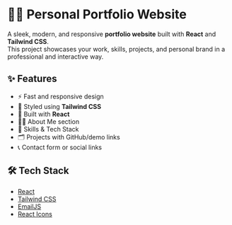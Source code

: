 # 👨‍💻 Personal Portfolio Website

A sleek, modern, and responsive **portfolio website** built with **React** and **Tailwind CSS**.  
This project showcases your work, skills, projects, and personal brand in a professional and interactive way.

## ✨ Features

- ⚡ Fast and responsive design
- 🎨 Styled using **Tailwind CSS**
- 🧱 Built with **React**
- 🧑‍💼 About Me section
- 🧰 Skills & Tech Stack
- 🗂️ Projects with GitHub/demo links
- 📞 Contact form or social links

## 🛠 Tech Stack

- [React](https://reactjs.org/)
- [Tailwind CSS](https://tailwindcss.com/)
- [EmailJS](https://www.emailjs.com/) 
- [React Icons](https://react-icons.github.io/react-icons/)

